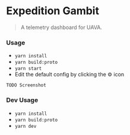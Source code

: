 
# Expedition Gambit

> A telemetry dashboard for UAVA.

### Usage
* `yarn install`
* `yarn build:proto`
* `yarn start`
* Edit the default config by clicking the ⚙️ icon

```TODO Screenshot```

### Dev Usage
* `yarn install`
* `yarn build:proto`
* `yarn dev`
